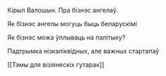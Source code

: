 

Кірыл Валошын. Пра бізнэс ангелаў.

Як бізнэс ангелы могуць быць беларускімі

Як бізнэс можа ўплываць на палітыку?

Падтрымка нізкаліквідных, але важных стартапаў

[[Тэмы для візіянескіх гутарак]]

